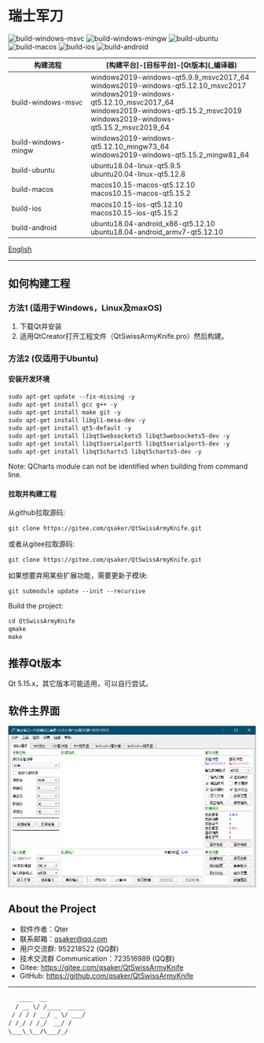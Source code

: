 # 瑞士军刀

![build-windows-msvc](https://github.com/qsaker/QtSwissArmyKnife/workflows/build-windows-msvc/badge.svg)
![build-windows-mingw](https://github.com/qsaker/QtSwissArmyKnife/workflows/build-windows-mingw/badge.svg)
![build-ubuntu](https://github.com/qsaker/QtSwissArmyKnife/workflows/build-ubuntu/badge.svg)
![build-macos](https://github.com/qsaker/QtSwissArmyKnife/workflows/build-macos/badge.svg)
![build-ios](https://github.com/qsaker/QtSwissArmyKnife/workflows/build-ios/badge.svg)
![build-android](https://github.com/qsaker/QtSwissArmyKnife/workflows/build-android/badge.svg)

|构建流程|\[构建平台\]-\[目标平台\]-\[Qt版本\]\(_编译器\)|
|----|----|
|build-windows-msvc|windows2019-windows-qt5.9.9_msvc2017_64</br>windows2019-windows-qt5.12.10_msvc2017</br>windows2019-windows-qt5.12.10_msvc2017_64</br>windows2019-windows-qt5.15.2_msvc2019</br>windows2019-windows-qt5.15.2_msvc2019_64|
|build-windows-mingw|windows2019-windows-qt5.12.10_mingw73_64</br> windows2019-windows-qt5.15.2_mingw81_64|
|build-ubuntu|ubuntu18.04-linux-qt5.9.5</br>ubuntu20.04-linux-qt5.12.8|
|build-macos|macos10.15-macos-qt5.12.10</br>macos10.15-macos-qt5.15.2|
|build-ios|macos10.15-ios-qt5.12.10</br>macos10.15-ios-qt5.15.2|
|build-android|ubuntu18.04-android_x86-qt5.12.10</br>ubuntu18.04-android_armv7-qt5.12.10|

[English](../../README.md)
***************

## 如何构建工程

### 方法1 (适用于Windows，Linux及maxOS)

1. 下载Qt并安装
2. 适用QtCreator打开工程文件（QtSwissArmyKnife.pro）然后构建。

### 方法2 (仅适用于Ubuntu)

#### 安装开发环境

```(shell)
sudo apt-get update --fix-missing -y
sudo apt-get install gcc g++ -y
sudo apt-get install make git -y
sudo apt-get install libgl1-mesa-dev -y
sudo apt-get install qt5-default -y
sudo apt-get install libqt5websockets5 libqt5websockets5-dev -y
sudo apt-get install libqt5serialport5 libqt5serialport5-dev -y
sudo apt-get install libqt5charts5 libqt5charts5-dev -y
```

Note: QCharts module can not be identified when building from command line.

#### 拉取并构建工程

从github拉取源码:

```(shell)
git clone https://gitee.com/qsaker/QtSwissArmyKnife.git
```

或者从gitee拉取源码:

```(shell)
git clone https://gitee.com/qsaker/QtSwissArmyKnife.git
```

如果想要弃用某些扩展功能，需要更新子模块:

```(shell)
git submodule update --init --recursive
```

Build the project:

```(shell)
cd QtSwissArmyKnife
qmake
make
```

## 推荐Qt版本

Qt 5.15.x，其它版本可能适用，可以自行尝试。

## 软件主界面

![MainWindow.png](MainWindow.png)

## About the Project

* 软件作者：Qter
* 联系邮箱：qsaker@qq.com
* 用户交流群: 952218522 (QQ群)
* 技术交流群 Communication：723516989 (QQ群)
* Gitee: <https://gitee.com/qsaker/QtSwissArmyKnife>
* GitHub: <https://github.com/qsaker/QtSwissArmyKnife>

***************

```txt
   ____  __
  / __ \/ /____  _____
 / / / / __/ _ \/ ___/
/ /_/ / /_/  __/ /
\___\_\__/\___/_/

```
